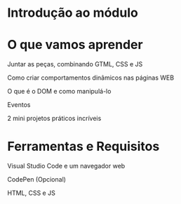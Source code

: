 # Introdução ao módulo

# O que vamos aprender

Juntar as peças, combinando GTML, CSS e JS

Como criar comportamentos dinâmicos nas páginas WEB

O que é o DOM e como manipulá-lo

Eventos

2 mini projetos práticos incríveis

# Ferramentas e Requisitos

Visual Studio Code e um navegador web

CodePen (Opcional)

HTML, CSS e JS
